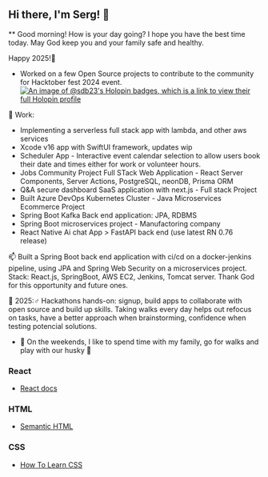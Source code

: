 ## Hi there, I'm Serg! 👋

** Good morning! How is your day going? I hope you have the best time today. May God keep you and your family safe and healthy.

Happy 2025!🎉

- Worked on a few Open Source projects to contribute to the community for Hacktober fest 2024 event.
[![An image of @sdb23's Holopin badges, which is a link to view their full Holopin profile](https://holopin.me/sdb23)](https://holopin.io/@sdb23)

📐 Work:
- Implementing a serverless full stack app with lambda, and other aws services
- Xcode v16 app with SwiftUI framework, updates wip
- Scheduler App - Interactive event calendar selection to allow users book their date and times either for work or volunteer hours.
- Jobs Community Project Full STack Web Application - React Server Components, Server Actions, PostgreSQL, neonDB, Prisma ORM
- Q&A secure dashboard SaaS application with next.js - Full stack Project 
- Built Azure DevOps Kubernetes Cluster - Java Microservices Ecommerce Project
- Spring Boot Kafka Back end application: JPA, RDBMS
- Spring Boot microservices project - Manufactoring company
- React Native Ai chat App > FastAPI back end (use latest RN 0.76 release)

📫 Built a Spring Boot back end application with ci/cd on a docker-jenkins pipeline, using JPA and Spring Web Security on a microservices project. Stack: React.js, SpringBoot, AWS EC2, Jenkins, Tomcat server. Thank God for this opportunity and future ones.
 
📐 2025:♂ Hackathons hands-on: signup, build apps to collaborate with open source and build up skills. Taking walks every day helps out refocus on tasks, have a better approach when brainstorming, confidence when testing potencial solutions.

- 💬 On the weekends, I like to spend time with my family, go for walks and play with our husky 🐾

### React

- [React docs](https://reactjs.org/docs/getting-started.html)

### HTML

- [Semantic HTML](https://internetingishard.com/html-and-css/semantic-html/)

### CSS

- [How To Learn CSS](https://www.smashingmagazine.com/2019/01/how-to-learn-css/)

<!--
**sdbeng/sdbeng** is a ✨ _special_ ✨ repository because its `README.md` (this file) appears on your GitHub profile.

Here are some ideas to get you started:

- 🔭 I’m currently working on ...
- 🌱 I’m currently learning ...
- 👯 I’m looking to collaborate on ...
- 🤔 I’m looking for help with ...
- 💬 Ask me about ...
- 📫 How to reach me: ...
- 😄 Pronouns: ...
- ⚡ Fun fact: ...
-->


